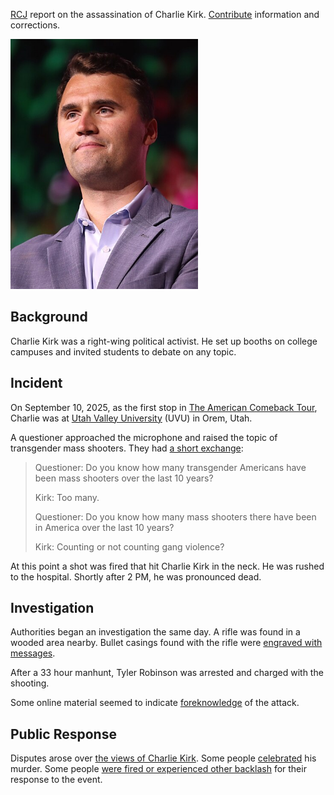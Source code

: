 [RCJ](https://einzelgaengerinmotte.wordpress.com/wp-content/uploads/2018/02/revision-controlled_journalism_v2.pdf) report on the assassination of Charlie Kirk. [Contribute](contribute.md) information and corrections.

<img src="img/charlie-kirk.jpg" alt="Charlie Kirk" height="400" />

## Background

Charlie Kirk was a right-wing political activist. He set up booths on college campuses and invited students to debate on any topic.

## Incident

On September 10, 2025, as the first stop in [The American Comeback Tour](https://www.americancomebacktour.com/), Charlie was at [Utah Valley University](https://www.uvu.edu/) (UVU) in Orem, Utah.

A questioner approached the microphone and raised the topic of transgender mass shooters. They had [a short exchange](https://archive.is/W6wv2):

> Questioner: Do you know how many transgender Americans have been mass shooters over the last 10 years?
>
> Kirk: Too many.
>
> Questioner: Do you know how many mass shooters there have been in America over the last 10 years?
>
> Kirk: Counting or not counting gang violence?

At this point a shot was fired that hit Charlie Kirk in the neck. He was rushed to the hospital. Shortly after 2 PM, he was pronounced dead.

## Investigation

Authorities began an investigation the same day. A rifle was found in a wooded area nearby. Bullet casings found with the rifle were [engraved with messages](engravings.md).

After a 33 hour manhunt, Tyler Robinson was arrested and charged with the shooting.

Some online material seemed to indicate [foreknowledge](foreknowledge.md) of the attack.

## Public Response

Disputes arose over [the views of Charlie Kirk](views.md). Some people [celebrated](celebration.md) his murder. Some people [were fired or experienced other backlash](shunning.md) for their response to the event.

